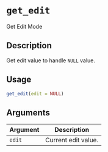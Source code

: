 # `get_edit`

Get Edit Mode


## Description

Get edit value to handle `NULL` value.


## Usage

```r
get_edit(edit = NULL)
```


## Arguments

Argument      |Description
------------- |----------------
`edit`     |     Current edit value.


